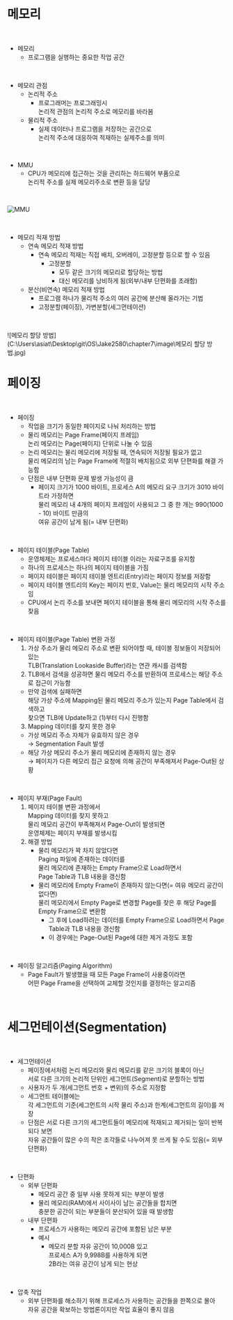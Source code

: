 # 메모리

<br>

- 메모리
	- 프로그램을 실행하는 중요한 작업 공간

<br>

- 메모리 관점
	- 논리적 주소
		- 프로그래머는 프로그래밍시<br>논리적 관점의 논리적 주소로 메모리를 바라봄
	- 물리적 주소
		- 실제 데이터나 프로그램을 저장하는 공간으로<br>논리적 주소에 대응하여 적재하는 실제주소를 의미

<br>

- MMU
	- CPU가 메모리에 접근하는 것을 관리하는 하드웨어 부품으로<br>논리적 주소를 실제 메모리주소로 변환 등을 담당

<br>

![MMU](C:\Users\asiat\Desktop\git\OS\Jake2580\chapter7\image\MMU.jpg)

<br>

- 메모리 적재 방법
	- 연속 메모리 적재 방법
		- 연속 메모리 적재는 직접 배치, 오버레이, 고정분할 등으로 할 수 있음
			- 고정분할
				- 모두 같은 크기의 메모리로 할당하는 방법
				- 대신 메모리를 낭비하게 됨(외부/내부 단편화를 초래함)
	- 분산(비연속) 메모리 적재 방법
		- 프로그램 하나가 물리적 주소의 여러 공간에 분산해 올라가는 기법
		- 고정분할(페이징), 가변분할(세그먼테이션)

<br>

![메모리 할당 방법](C:\Users\asiat\Desktop\git\OS\Jake2580\chapter7\image\메모리 할당 방법.jpg)

# 페이징

<br>

- 페이징
	- 작업을 크기가 동일한 페이지로 나눠 처리하는 방법
	- 물리 메모리는 Page Frame(페이지 프레임)<br>논리 메모리는 Page(페이지) 단위로 나눌 수 있음
	- 논리 메모리는 물리 메모리에 저장될 때, 연속되어 저장될 필요가 없고<br>물리 메모리의 남는 Page Frame에 적절히 배치됨으로 외부 단편화를 해결 가능함
	- 단점은 내부 단편화 문제 발생 가능성이 큼
		- 페이지 크기가 1000 바이트, 프로세스 A의 메모리 요구 크기가 3010 바이트라 가정하면<br>물리 메모리 내 4개의 페이지 프레임이 사용되고 그 중 한 개는 990(1000 - 10) 바이트 만큼의<br>여유 공간이 남게 됨(= 내부 단편화)

<br>

- 페이지 테이블(Page Table)
	- 운영체제는 프로세스마다 페이지 테이블 이라는 자료구조를 유지함
	- 하나의 프로세스는 하나의 페이지 테이블을 가짐
	- 페이지 테이블은 페이지 테이블 엔트리(Entry)라는 페이지 정보를 저장함
	- 페이지 테이블 엔트리의 Key는 페이지 번호, Value는 물리 메모리의 시작 주소임
	- CPU에서 논리 주소를 보내면 페이지 테이블을 통해 물리 메모리의 시작 주소를 찾음

<br>

- 페이지 테이블(Page Table) 변환 과정
  1. 가상 주소가 물리 메모리 주소로 변환 되어야할 때, 테이블 정보들이 저장되어 있는<br>TLB(Translation Lookaside Buffer)라는 연관 캐시를 검색함
  2. TLB에서 검색을 성공하면 물리 메모리 주소를 반환하여 프로세스는 해당 주소로 접근이 가능함
  	- 만약 검색에 실패하면<br>해당 가상 주소에 Mapping된 물리 메모리 주소가 있는지 Page Table에서 검색하고<br>찾으면 TLB에 Update하고 (1)부터 다시 진행함
  3. Mapping 데이터를 찾지 못한 경우
  	- 가상 메모리 주소 자체가 유효하지 않은 경우<br>→ Segmentation Fault 발생
  	- 해당 가상 메모리 주소가 물리 메모리에 존재하지 않는 경우<br>→ 페이지가 다른 메모리 접근 요청에 의해 공간이 부족해져서 Page-Out된 상황

<br>

- 페이지 부재(Page Fault)
	1.  페이지 테이블 변환 과정에서<br>Mapping 데이터를 찾지 못하고<br>물리 메모리 공간이 부족해져서 Page-Out이 발생되면<br>운영체제는 페이지 부재를 발생시킴
	2. 해결 방법
		- 물리 메모리가 꽉 차지 않았다면<br>Paging 파일에 존재하는 데이터를<br>물리 메모리에 존재하는 Empty Frame으로 Load하면서<br>Page Table과 TLB 내용을 갱신함
		- 물리 메모리에 Empty Frame이 존재하지 않는다면(= 여유 메모리 공간이 없다면)<br>물리 메모리에서 Empty Page로 변경할 Page를 찾은 후 해당 Page를 Empty Frame으로 변환함
			- 그 후에 Load하려는 데이터를 Empty Frame으로 Load하면서 Page Table과 TLB 내용을 갱신함
			- 이 경우에는 Page-Out된 Page에 대한 제거 과정도 포함

<br>

- 페이징 알고리즘(Paging Algorithm)
	- Page Fault가 발생했을 때 모든 Page Frame이 사용중이라면<br>어떤 Page Frame을 선택하여 교체할 것인지를 결정하는 알고리즘

<br>

# 세그먼테이션(Segmentation)

<br>

- 세그먼테이션
	- 페이징에서처럼 논리 메모리와 물리 메모리를 같은 크기의 블록이 아닌<br>서로 다른 크기의 논리적 단위인 세그먼트(Segment)로 분할하는 방법
	- 사용자가 두 개(세그먼트 번호 + 변위)의 주소로 지정함
	- 세그먼트 테이블에는<br>각 세그먼트의 기준(세그먼트의 시작 물리 주소)과 한계(세그먼트의 길이)를 저장
	- 단점은 서로 다른 크기의 세그먼트들이 메모리에 적재되고 제거되는 일이 반복되다 보면<br>자유 공간들이 많은 수의 작은 조각들로 나누어져 못 쓰게 될 수도 있음(= 외부 단편화)

<br>

- 단편화
	- 외부 단편화
		- 메모리 공간 중 일부 사용 못하게 되는 부분이 발생
		- 물리 메모리(RAM)에서 사이사이 남는 공간들을 합치면<br>충분한 공간이 되는 부분들이 분산되어 있을 때 발생함
	- 내부 단편화
		- 프로세스가 사용하는 메모리 공간에 포함된 남은 부분
		- 예시
			- 메모리 분할 자유 공간이 10,000B 있고<br>프로세스 A가 9,998B를 사용하게 되면<br>2B라는 여유 공간이 남게 되는 현상

<br>

- 압축 작업
	- 외부 단편화를 해소하기 위해 프로세스가 사용하는 공간들을 한쪽으로 몰아<br>자유 공간을 확보하는 방법론이지만 작업 효율이 좋지 않음

<br>
